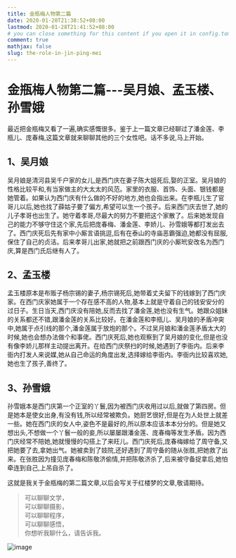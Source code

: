 ```yaml
---
title: 金瓶梅人物第二篇
date: 2020-01-20T21:38:52+08:00
lastmod: 2020-01-28T21:41:52+08:00
# you can close something for this content if you open it in config.toml.
comment: true
mathjax: false
slug: the-role-in-jin-ping-mei
---
```


# 金瓶梅人物第二篇---吴月娘、孟玉楼、孙雪娥

最近把金瓶梅又看了一遍,确实感慨很多。鉴于上一篇文章已经聊过了潘金莲、李瓶儿、庞春梅,这篇文章就来聊聊其他的三个女性吧。话不多说,马上开始。

## 1、吴月娘

吴月娘是清河县吴千户家的女儿,是西门庆在妻子陈大姐死后,娶的正室。吴月娘的性格比较平和,有当家做主的大太太的风范。家里的衣服、首饰、头面、银钱都是她管着。如果认为西门庆有什么做的不好的地方,她也会指出来。在李瓶儿生了官哥儿以后,她也找了薛姑子要了偏方,希望可以生一个孩子。后来西门庆去世了,她的儿子孝哥也出生了。她守着孝哥,尽最大的努力不要把这个家散了。后来她发现自己的能力不够守住这个家,先后把庞春梅、潘金莲、李娇儿、孙雪娥等都打发出去了。西门庆死后先有家中小厮言语挑逗,后有在泰山的寺庙恶霸强迫,她都没有屈服,保住了自己的贞洁。后来孝哥儿出家,她就把之前跟西门庆的小厮玳安改名为西门庆,算是西门氏后继有人了。

## 2、孟玉楼

孟玉楼原本是布贩子杨宗锡的妻子,杨宗锡死后,她带着丈夫留下的钱嫁到了西门庆家。在西门庆家她属于一个存在感不高的人物,基本上就是守着自己的钱安安分的过日子。生日当天,西门庆没有陪她,反而去找了潘金莲,她也没有生气。她跟众姐妹的关系都还不错,跟潘金莲的关系比较好。在潘金莲和李瓶儿、吴月娘的矛盾冲突中,她属于点引线的那个,潘金莲属于放炮的那个。不过吴月娘和潘金莲矛盾太大的时候,她也会想办法做个和事佬。西门庆死后,她也观察到了吴月娘的变化,但是也没有像李娇儿那样主动提出离开。在给西门庆祭扫的时候,她遇到了李衙内。后来李衙内打发人来说媒,她从自己命运的角度出发,选择嫁给李衙内。李衙内比较喜欢她,她也生了孩子,善终了。

## 3、孙雪娥

孙雪娥本是西门庆第一个正室的丫鬟,因为被西门庆收用过以后,就做了第四房。但是她本是使女出身,有没有钱,所以经常被欺负。她厨艺很好,但是在为人处世上就差一些。她在西门庆的女人中,姿色不是最好的,所以原本应该本本分分的。但是她又想出头,不想做一个丫鬟一般的妾,所以屡屡跟潘金莲、庞春梅等发生矛盾。因为西门庆经常不陪她,她就慢慢的勾搭上了来旺儿。西门庆死后,庞春梅嫁给了周守备,又把她要了去,拿她出气。她被卖到了妓院,还好遇到了周守备的随从张胜,把她救了出来。在张胜因为撞见庞春梅和陈敬济偷情,并把陈敬济杀了,后来被守备捉拿后,她怕牵连到自己,上吊自杀了。

这就是我关于金瓶梅的第二篇文章,以后会写关于红楼梦的文章,敬请期待。


> 可以聊聊文学，   
> 可以聊聊摄影，   
> 可以聊聊程序，   
> 可以聊聊感悟，   
> 你想听我聊什么，请告诉我。

![image](https://mmbiz.qpic.cn/mmbiz_jpg/IDHaWiaS8DJpDWaY4ZNTpQR4riciaVTEqPkpwGNwbmUxHUjv8licNxNlD9IEia7rCb8KYibdRWCiamYGRfetNW1CyqWTQ/0?wx_fmt=jpeg)
